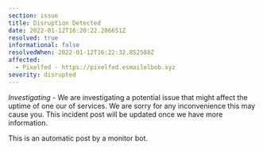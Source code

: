 ```yaml
---
section: issue
title: Disruption Detected
date: 2022-01-12T16:20:22.206651Z
resolved: true
informational: false
resolvedWhen: 2022-01-12T16:22:32.852588Z
affected:
  - Pixelfed - https://pixelfed.esmailelbob.xyz
severity: disrupted
---
```

*Investigating* - We are investigating a potential issue that might affect the uptime of one our of services. We are sorry for any inconvenience this may cause you. This incident post will be updated once we have more information.

This is an automatic post by a monitor bot.
        